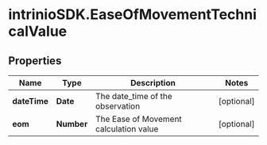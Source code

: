 # intrinioSDK.EaseOfMovementTechnicalValue

## Properties
Name | Type | Description | Notes
------------ | ------------- | ------------- | -------------
**dateTime** | **Date** | The date_time of the observation | [optional] 
**eom** | **Number** | The Ease of Movement calculation value | [optional] 


